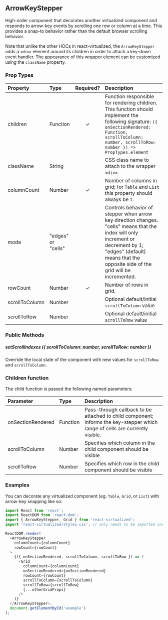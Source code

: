 ArrowKeyStepper
---------------

High-order component that decorates another virtualized component and responds to arrow-key events by scrolling one row or column at a time.
This provides a snap-to behavior rather than the default browser scrolling behavior.

Note that unlike the other HOCs in react-virtualized, the `ArrowKeyStepper` adds a `<div>` element around its children in order to attach a key-down event handler.
The appearance of this wrapper element can be customized using the `className` property.

### Prop Types
| Property | Type | Required? | Description |
|:---|:---|:---:|:---|
| children | Function | ✓ | Function responsible for rendering children. This function should implement the following signature: `({ onSectionRendered: Function, scrollToColumn: number, scrollToRow: number }) => PropTypes.element` |
| className | String |  | CSS class name to attach to the wrapper `<div>`. |
| columnCount | Number | ✓ | Number of columns in grid; for `Table` and `List` this property should always be `1`. |
| mode | "edges" or "cells" |  | Controls behavior of stepper when arrow key direction changes. "cells" means that the index will only increment or decrement by 1; "edges" (default) means that the opposite side of the grid will be incremented. |
| rowCount | Number | ✓ | Number of rows in grid. |
| scrollToColumn | Number |  | Optional default/initial `scrollToColumn` value |
| scrollToRow | Number |  | Optional default/initial `scrollToRow` value |

### Public Methods

##### setScrollIndexes ({ scrollToColumn: number, scrollToRow: number })
Override the local state of the component with new values for `scrollToRow` and `scrollToColumn`.

### Children function

The child function is passed the following named parameters:

| Parameter | Type | Description |
|:---|:---|:---|
| onSectionRendered | Function | Pass-through callback to be attached to child component; informs the key-stepper which range of cells are currently visible. |
| scrollToColumn | Number | Specifies which column in the child component should be visible |
| scrollToRow | Number | Specifies which row in the child component should be visible |

### Examples

You can decorate any virtualized component (eg. `Table`, `Grid`, or `List`) with arrow-key snapping like so:

```javascript
import React from 'react';
import ReactDOM from 'react-dom';
import { ArrowKeyStepper, Grid } from 'react-virtualized';
import 'react-virtualized/styles.css'; // only needs to be imported once

ReactDOM.render(
  <ArrowKeyStepper
    columnCount={columnCount}
    rowCount={rowCount}
  >
    {({ onSectionRendered, scrollToColumn, scrollToRow }) => (
      <Grid
        columnCount={columnCount}
        onSectionRendered={onSectionRendered}
        rowCount={rowCount}
        scrollToColumn={scrollToColumn}
        scrollToRow={scrollToRow}
        {...otherGridProps}
      />
    )}
  </ArrowKeyStepper>,
  document.getElementById('example')
);
```
